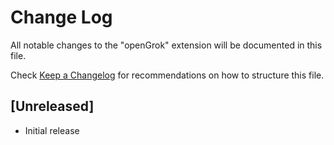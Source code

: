 # Change Log

All notable changes to the "openGrok" extension will be documented in this file.

Check [Keep a Changelog](http://keepachangelog.com/) for recommendations on how to structure this file.

## [Unreleased]

- Initial release
